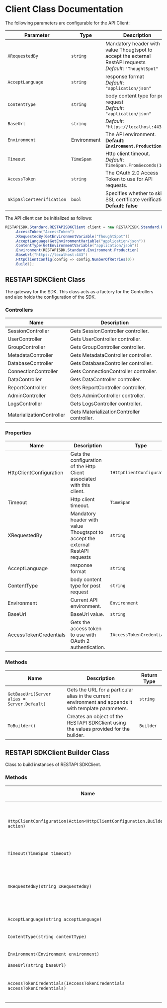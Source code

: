 
# Client Class Documentation

The following parameters are configurable for the API Client:

| Parameter | Type | Description |
|  --- | --- | --- |
| `XRequestedBy` | `string` | Mandatory header with value Thougtspot to accept the external RestAPI requests<br>*Default*: `"ThoughtSpot"` |
| `AcceptLanguage` | `string` | response format<br>*Default*: `"application/json"` |
| `ContentType` | `string` | body content type for post request<br>*Default*: `"application/json"` |
| `BaseUrl` | `string` | *Default*: `"https://localhost:443"` |
| `Environment` | Environment | The API environment. <br> **Default: `Environment.Production`** |
| `Timeout` | `TimeSpan` | Http client timeout.<br>*Default*: `TimeSpan.FromSeconds(100)` |
| `AccessToken` | `string` | The OAuth 2.0 Access Token to use for API requests. |
| `SkipSslCertVerification` | `bool` | Specifies whether to skip SSL certificate verification.<br /> **Default: false** |

The API client can be initialized as follows:

```csharp
RESTAPISDK.Standard.RESTAPISDKClient client = new RESTAPISDK.Standard.RESTAPISDKClient.Builder()
    .AccessToken("AccessToken")
    .XRequestedBy(GetEnvironmentVariable("ThoughtSpot"))
    .AcceptLanguage(GetEnvironmentVariable("application/json"))
    .ContentType(GetEnvironmentVariable("application/json"))
    .Environment(RESTAPISDK.Standard.Environment.Production)
    .BaseUrl("https://localhost:443")
    .HttpClientConfig(config => config.NumberOfRetries(0))
    .Build();
```

## RESTAPI SDKClient Class

The gateway for the SDK. This class acts as a factory for the Controllers and also holds the configuration of the SDK.

### Controllers

| Name | Description |
|  --- | --- |
| SessionController | Gets SessionController controller. |
| UserController | Gets UserController controller. |
| GroupController | Gets GroupController controller. |
| MetadataController | Gets MetadataController controller. |
| DatabaseController | Gets DatabaseController controller. |
| ConnectionController | Gets ConnectionController controller. |
| DataController | Gets DataController controller. |
| ReportController | Gets ReportController controller. |
| AdminController | Gets AdminController controller. |
| LogsController | Gets LogsController controller. |
| MaterializationController | Gets MaterializationController controller. |

### Properties

| Name | Description | Type |
|  --- | --- | --- |
| HttpClientConfiguration | Gets the configuration of the Http Client associated with this client. | `IHttpClientConfiguration` |
| Timeout | Http client timeout. | `TimeSpan` |
| XRequestedBy | Mandatory header with value Thougtspot to accept the external RestAPI requests | `string` |
| AcceptLanguage | response format | `string` |
| ContentType | body content type for post request | `string` |
| Environment | Current API environment. | `Environment` |
| BaseUrl | BaseUrl value. | `string` |
| AccessTokenCredentials | Gets the access token to use with OAuth 2 authentication. | `IAccessTokenCredentials` |

### Methods

| Name | Description | Return Type |
|  --- | --- | --- |
| `GetBaseUri(Server alias = Server.Default)` | Gets the URL for a particular alias in the current environment and appends it with template parameters. | `string` |
| `ToBuilder()` | Creates an object of the RESTAPI SDKClient using the values provided for the builder. | `Builder` |

## RESTAPI SDKClient Builder Class

Class to build instances of RESTAPI SDKClient.

### Methods

| Name | Description | Return Type |
|  --- | --- | --- |
| `HttpClientConfiguration(Action<HttpClientConfiguration.Builder> action)` | Gets the configuration of the Http Client associated with this client. | `Builder` |
| `Timeout(TimeSpan timeout)` | Http client timeout. | `Builder` |
| `XRequestedBy(string xRequestedBy)` | Mandatory header with value Thougtspot to accept the external RestAPI requests | `Builder` |
| `AcceptLanguage(string acceptLanguage)` | response format | `Builder` |
| `ContentType(string contentType)` | body content type for post request | `Builder` |
| `Environment(Environment environment)` | Current API environment. | `Builder` |
| `BaseUrl(string baseUrl)` | BaseUrl value. | `Builder` |
| `AccessTokenCredentials(IAccessTokenCredentials accessTokenCredentials)` | Gets the access token to use with OAuth 2 authentication. | `Builder` |

